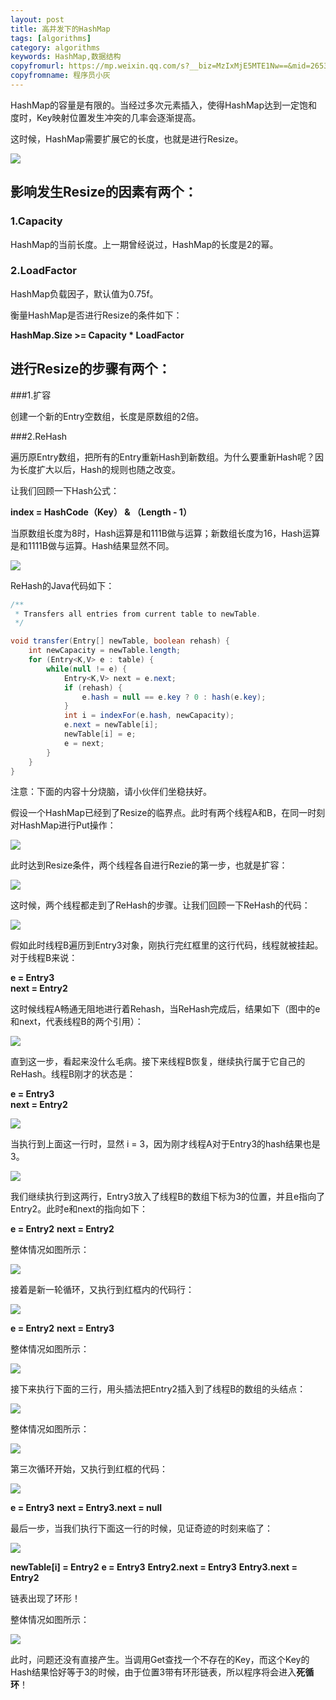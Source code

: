 ```yaml
---
layout: post
title: 高并发下的HashMap
tags: [algorithms]
category: algorithms
keywords: HashMap,数据结构
copyfromurl: https://mp.weixin.qq.com/s?__biz=MzIxMjE5MTE1Nw==&mid=2653192000&idx=1&sn=118cee6d1c67e7b8e4f762af3e61643e&chksm=8c990d9abbee848c739aeaf25893ae4382eca90642f65fc9b8eb76d58d6e7adebe65da03f80d&scene=21#wechat_redirect
copyfromname: 程序员小灰
---
```


HashMap的容量是有限的。当经过多次元素插入，使得HashMap达到一定饱和度时，Key映射位置发生冲突的几率会逐渐提高。

这时候，HashMap需要扩展它的长度，也就是进行Resize。

![](https://li708851221.github.io/assets/images/2019/java/HashMap/HashMap09.jpg)

## 影响发生Resize的因素有两个：

### 1.Capacity

HashMap的当前长度。上一期曾经说过，HashMap的长度是2的幂。

### 2.LoadFactor

HashMap负载因子，默认值为0.75f。

衡量HashMap是否进行Resize的条件如下：   

**HashMap.Size   >=  Capacity * LoadFactor**

## 进行Resize的步骤有两个：

###1.扩容

创建一个新的Entry空数组，长度是原数组的2倍。

###2.ReHash

遍历原Entry数组，把所有的Entry重新Hash到新数组。为什么要重新Hash呢？因为长度扩大以后，Hash的规则也随之改变。

让我们回顾一下Hash公式：

**index =  HashCode（Key） &  （Length - 1）**

当原数组长度为8时，Hash运算是和111B做与运算；新数组长度为16，Hash运算是和1111B做与运算。Hash结果显然不同。

![](https://li708851221.github.io/assets/images/2019/java/HashMap/HashMap10.jpg)

ReHash的Java代码如下：

``` java
/**
 * Transfers all entries from current table to newTable.
 */

void transfer(Entry[] newTable, boolean rehash) {
    int newCapacity = newTable.length;
    for (Entry<K,V> e : table) {
        while(null != e) {
            Entry<K,V> next = e.next;
            if (rehash) {
                e.hash = null == e.key ? 0 : hash(e.key);
            }
            int i = indexFor(e.hash, newCapacity);
            e.next = newTable[i];
            newTable[i] = e;
            e = next;
        }
    }
}

```

注意：下面的内容十分烧脑，请小伙伴们坐稳扶好。

假设一个HashMap已经到了Resize的临界点。此时有两个线程A和B，在同一时刻对HashMap进行Put操作：

![](https://li708851221.github.io/assets/images/2019/java/HashMap/HashMap11.jpg)

此时达到Resize条件，两个线程各自进行Rezie的第一步，也就是扩容：

![](https://li708851221.github.io/assets/images/2019/java/HashMap/HashMap12.jpg)

这时候，两个线程都走到了ReHash的步骤。让我们回顾一下ReHash的代码：

![](https://li708851221.github.io/assets/images/2019/java/HashMap/HashMap13.jpg)

假如此时线程B遍历到Entry3对象，刚执行完红框里的这行代码，线程就被挂起。对于线程B来说：

**e = Entry3**  
**next = Entry2**

这时候线程A畅通无阻地进行着Rehash，当ReHash完成后，结果如下（图中的e和next，代表线程B的两个引用）：

![](https://li708851221.github.io/assets/images/2019/java/HashMap/HashMap14.jpg)

直到这一步，看起来没什么毛病。接下来线程B恢复，继续执行属于它自己的ReHash。线程B刚才的状态是：

**e = Entry3**  
**next = Entry2**

![](https://li708851221.github.io/assets/images/2019/java/HashMap/HashMap15.jpg)

当执行到上面这一行时，显然 i = 3，因为刚才线程A对于Entry3的hash结果也是3。

![](https://li708851221.github.io/assets/images/2019/java/HashMap/HashMap16.jpg)

我们继续执行到这两行，Entry3放入了线程B的数组下标为3的位置，并且e指向了Entry2。此时e和next的指向如下：

**e = Entry2**
**next = Entry2**

整体情况如图所示：

![](https://li708851221.github.io/assets/images/2019/java/HashMap/HashMap17.jpg)

接着是新一轮循环，又执行到红框内的代码行：

![](https://li708851221.github.io/assets/images/2019/java/HashMap/HashMap18.jpg)

**e = Entry2**
**next = Entry3**

整体情况如图所示：

![](https://li708851221.github.io/assets/images/2019/java/HashMap/HashMap19.jpg)

接下来执行下面的三行，用头插法把Entry2插入到了线程B的数组的头结点：

![](https://li708851221.github.io/assets/images/2019/java/HashMap/HashMap20.jpg)

整体情况如图所示：

![](https://li708851221.github.io/assets/images/2019/java/HashMap/HashMap21.jpg)

第三次循环开始，又执行到红框的代码：

![](https://li708851221.github.io/assets/images/2019/java/HashMap/HashMap22.jpg)

**e = Entry3**
**next = Entry3.next = null**

最后一步，当我们执行下面这一行的时候，见证奇迹的时刻来临了：

![](https://li708851221.github.io/assets/images/2019/java/HashMap/HashMap23.jpg)

**newTable[i] = Entry2**
**e = Entry3**
**Entry2.next = Entry3**
**Entry3.next = Entry2**

链表出现了环形！

整体情况如图所示：

![](https://li708851221.github.io/assets/images/2019/java/HashMap/HashMap24.jpg)

此时，问题还没有直接产生。当调用Get查找一个不存在的Key，而这个Key的Hash结果恰好等于3的时候，由于位置3带有环形链表，所以程序将会进入**死循环**！